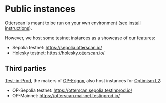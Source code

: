 # Public instances

Otterscan is meant to be run on your own environment (see [install instructions](./install)).

However, we host some testnet instances as a showcase of our features:

- Sepolia testnet: <https://sepolia.otterscan.io/>
- Holesky testnet: <https://holesky.otterscan.io/>

## Third parties

[Test-in-Prod](https://www.testinprod.io/), the makers of [OP-Erigon](https://github.com/testinprod-io/op-erigon/), also host instances for [Optimism L2](https://www.optimism.io/):

- OP-Sepolia testnet: <https://otterscan.sepolia.testinprod.io/>
- OP-Mainnet: <https://otterscan.mainnet.testinprod.io/>
